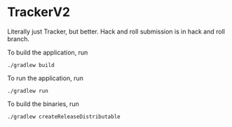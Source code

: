 # TrackerV2

Literally just Tracker, but better. Hack and roll submission is in hack and roll branch.

To build the application, run
```
./gradlew build
```

To run the application, run
```
./gradlew run
```

To build the binaries, run
```
./gradlew createReleaseDistributable
```
